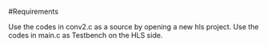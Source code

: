 #Requirements

Use the codes in conv2.c as a source by opening a new hls project.
Use the codes in main.c as Testbench on the HLS side.
